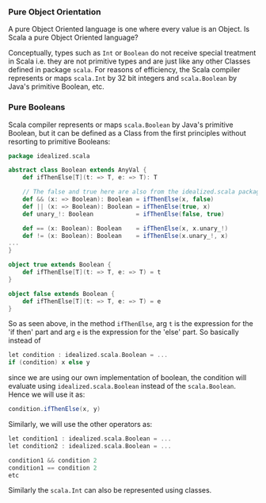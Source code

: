 ### Pure Object Orientation

A pure Object Oriented language is one where every value is an Object. Is Scala a pure Object Oriented language?

Conceptually, types such as `Int` or `Boolean` do not receive special treatment in Scala i.e. they are not primitive types and are just like any other Classes defined in package `scala`. For reasons of efficiency, the Scala compiler represents or maps `scala.Int` by 32 bit integers and `scala.Boolean` by Java's primitive Boolean, etc.

### Pure Booleans

Scala compiler represents or maps `scala.Boolean` by Java's primitive Boolean, but it can be defined as a Class from the first principles without resorting to primitive Booleans:
```scala
package idealized.scala

abstract class Boolean extends AnyVal {
    def ifThenElse[T](t: => T, e: => T): T

    // The false and true here are also from the idealized.scala package
    def && (x: => Boolean): Boolean = ifThenElse(x, false)
    def || (x: => Boolean): Boolean = ifThenElse(true, x)
    def unary_!: Boolean            = ifThenElse(false, true)

    def == (x: Boolean): Boolean    = ifThenElse(x, x.unary_!)
    def != (x: Boolean): Boolean    = ifThenElse(x.unary_!, x)
...
}

object true extends Boolean {
    def ifThenElse[T](t: => T, e: => T) = t
}

object false extends Boolean {
    def ifThenElse[T](t: => T, e: => T) = e
}
```
So as seen above, in the method `ifThenElse`, arg `t` is the expression for the 'if then' part and arg `e` is the expression for the 'else' part. So basically instead of 
```scala
let condition : idealized.scala.Boolean = ...
if (condition) x else y
```
since we are using our own implementation of boolean, the condition will evaluate using `idealized.scala.Boolean` instead of the `scala.Boolean`. Hence we will use it as:
```scala
condition.ifThenElse(x, y)
```
Similarly, we will use the other operators as:
```scala
let condition1 : idealized.scala.Boolean = ...
let condition2 : idealized.scala.Boolean = ...

condition1 && condition 2
condition1 == condition 2 
etc
```

Similarly the `scala.Int` can also be represented using classes.